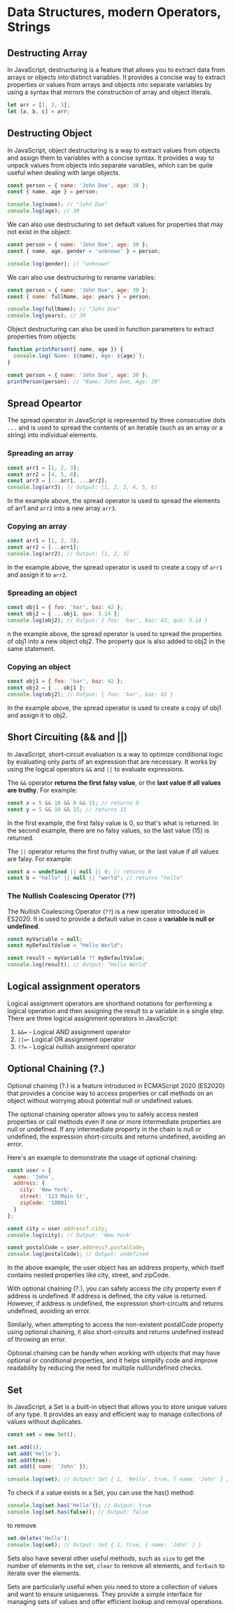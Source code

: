 # Data Structures, modern Operators, Strings

## Destructing Array

In JavaScript, destructuring is a feature that allows you to extract data from arrays or objects into distinct variables. It provides a concise way to extract properties or values from arrays and objects into separate variables by using a syntax that mirrors the construction of array and object literals.

```js
let arr = [1, 2, 3];
let [a, b, c] = arr;

```

## Destructing Object

In JavaScript, object destructuring is a way to extract values from objects and assign them to variables with a concise syntax. It provides a way to unpack values from objects into separate variables, which can be quite useful when dealing with large objects.

```js
const person = { name: 'John Doe', age: 30 };
const { name, age } = person;

console.log(name); // "John Doe"
console.log(age); // 30
```


We can also use destructuring to set default values for properties that may not exist in the object:

```js
const person = { name: 'John Doe', age: 30 };
const { name, age, gender = 'unknown' } = person;

console.log(gender); // "unknown"
```

We can also use destructuring to rename variables:

```js
const person = { name: 'John Doe', age: 30 };
const { name: fullName, age: years } = person;

console.log(fullName); // "John Doe"
console.log(years); // 30
```

Object destructuring can also be used in function parameters to extract properties from objects:

```js
function printPerson({ name, age }) {
  console.log(`Name: ${name}, Age: ${age}`);
}

const person = { name: 'John Doe', age: 30 };
printPerson(person); // "Name: John Doe, Age: 30"

```

## Spread Opeartor
The spread operator in JavaScript is represented by three consecutive dots `...` and is used to spread the contents of an iterable (such as an array or a string) into individual elements.
### Spreading an array

```js
const arr1 = [1, 2, 3];
const arr2 = [4, 5, 6];
const arr3 = [...arr1, ...arr2];
console.log(arr3); // Output: [1, 2, 3, 4, 5, 6]
```

In the example above, the spread operator is used to spread the elements of arr1 and `arr2` into a new array `arr3`.

### Copying an array
```js
const arr1 = [1, 2, 3];
const arr2 = [...arr1];
console.log(arr2); // Output: [1, 2, 3]
```

In the example above, the spread operator is used to create a copy of `arr1` and assign it to `arr2`.

### Spreading an object

```js
const obj1 = { foo: 'bar', baz: 42 };
const obj2 = { ...obj1, qux: 3.14 };
console.log(obj2); // Output: { foo: 'bar', baz: 42, qux: 3.14 }

```

n the example above, the spread operator is used to spread the properties of obj1 into a new object obj2. The property qux is also added to obj2 in the same statement.

### Copying an object

```js
const obj1 = { foo: 'bar', baz: 42 };
const obj2 = { ...obj1 };
console.log(obj2); // Output: { foo: 'bar', baz: 42 }

```
In the example above, the spread operator is used to create a copy of obj1 and assign it to obj2.

## Short Circuiting (&& and ||)

In JavaScript, short-circuit evaluation is a way to optimize conditional logic by evaluating only parts of an expression that are necessary. It works by using the logical operators `&&` and `||` to evaluate expressions.

The `&&` operator **returns the first falsy value**, or the **last value if all values are truthy**. For example:

```js
const x = 5 && 10 && 0 && 15; // returns 0
const y = 5 && 10 && 15; // returns 15
```
In the first example, the first falsy value is 0, so that's what is returned. In the second example, there are no falsy values, so the last value (15) is returned.

The `||` operator returns the first truthy value, or the last value if all values are falsy. For example:

```js
const a = undefined || null || 0; // returns 0
const b = "hello" || null || "world"; // returns "hello"
```

### The Nullish Coalescing Operator (??)

The Nullish Coalescing Operator (`??`) is a new operator introduced in ES2020. It is used to provide a default value in case a **variable is null or undefined**.

```js
const myVariable = null;
const myDefaultValue = "Hello World";

const result = myVariable ?? myDefaultValue;
console.log(result); // Output: "Hello World"

```


## Logical assignment operators


Logical assignment operators are shorthand notations for performing a logical operation and then assigning the result to a variable in a single step. There are three logical assignment operators in JavaScript:

1) `&&=` - Logical AND assignment operator
2) `||=`- Logical OR assignment operator
3) `??=` - Logical nullish assignment operator

## Optional Chaining (?.)


Optional chaining (?.) is a feature introduced in ECMAScript 2020 (ES2020) that provides a concise way to access properties or call methods on an object without worrying about potential null or undefined values.

The optional chaining operator allows you to safely access nested properties or call methods even if one or more intermediate properties are null or undefined. If any intermediate property in the chain is null or undefined, the expression short-circuits and returns undefined, avoiding an error.

Here's an example to demonstrate the usage of optional chaining:

```js
const user = {
  name: 'John',
  address: {
    city: 'New York',
    street: '123 Main St',
    zipCode: '10001'
  }
};

const city = user.address?.city;
console.log(city); // Output: 'New York'

const postalCode = user.address?.postalCode;
console.log(postalCode); // Output: undefined

```

In the above example, the user object has an address property, which itself contains nested properties like city, street, and zipCode.

With optional chaining (?.), you can safely access the city property even if address is undefined. If address is defined, the city value is returned. However, if address is undefined, the expression short-circuits and returns undefined, avoiding an error.

Similarly, when attempting to access the non-existent postalCode property using optional chaining, it also short-circuits and returns undefined instead of throwing an error.

Optional chaining can be handy when working with objects that may have optional or conditional properties, and it helps simplify code and improve readability by reducing the need for multiple null/undefined checks.


## Set

In JavaScript, a Set is a built-in object that allows you to store unique values of any type. It provides an easy and efficient way to manage collections of values without duplicates.

```js
const set = new Set();

set.add(1);
set.add('Hello');
set.add(true);
set.add({ name: 'John' });

console.log(set); // Output: Set { 1, 'Hello', true, { name: 'John' } }
```

To check if a value exists in a Set, you can use the has() method:
```js
console.log(set.has('Hello')); // Output: true
console.log(set.has(false)); // Output: false

```

to remove

```js
set.delete('Hello');
console.log(set); // Output: Set { 1, true, { name: 'John' } }
```

Sets also have several other useful methods, such as `size` to get the number of elements in the set, `clear` to remove all elements, and `forEach` to iterate over the elements.

Sets are particularly useful when you need to store a collection of values and want to ensure uniqueness. They provide a simple interface for managing sets of values and offer efficient lookup and removal operations.